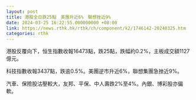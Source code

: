 ```yaml
---
layout: post
title: 港股全日跌25點　美團升近6%　聯想挫近9%
date: 2024-03-25 16:22:55.000000000 +08:00
link: https://news.rthk.hk/rthk/ch/component/k2/1746142-20240325.htm
categories: rthk
---
```


港股反覆向下，恒生指數收報16473點，跌25點，跌幅約0.2%，主板成交額1127億元。

科技指數收報3437點，跌逾0.5%。美團逆市升近6%，聯想集團急挫近9%。

汽車、保險股沽壓較大，友邦、平保、中人壽跌2%至4%。內銀、博彩股亦偏軟。
